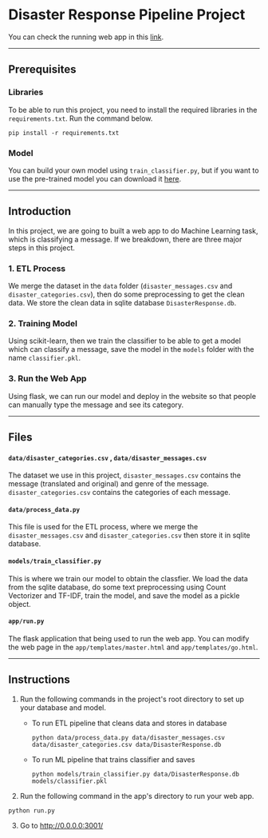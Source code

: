 # Disaster Response Pipeline Project

You can check the running web app in this [link](http://206.189.80.196:3000).

--- 

## Prerequisites
### Libraries
To be able to run this project, you need to install the required libraries in the `requirements.txt`. Run the command below.
```
pip install -r requirements.txt
```
### Model
You can build your own model using `train_classifier.py`, but if you want to use the pre-trained model you can download it [here](https://drive.google.com/file/d/1ngLraihD2DlodsrLRuz6wLofkWCGaWc5/view?usp=sharing).

---

## Introduction
In this project, we are going to built a web app to do Machine Learning task, which is classifying a message. If we breakdown, there are three major steps in this project.

### 1. ETL Process
We merge the dataset in the `data` folder (`disaster_messages.csv` and `disaster_categories.csv`), then do some preprocessing to get the clean data. We store the clean data in sqlite database `DisasterResponse.db`.

### 2. Training Model
Using scikit-learn, then we train the classifier to be able to get a model which can classify a message, save the model in the `models` folder with the name `classifier.pkl`.

### 3. Run the Web App
Using flask, we can run our model and deploy in the website so that people can manually type the message and see its category. 

---

## Files

#### `data/disaster_categories.csv` , `data/disaster_messages.csv`

The dataset we use in this project, `disaster_messages.csv` contains the message (translated and original) and genre of the message. `disaster_categories.csv` contains the categories of each message.

#### `data/process_data.py`

This file is used for the ETL process, where we merge the `disaster_messages.csv` and `disaster_categories.csv` then store it in sqlite database.

#### `models/train_classifier.py`

This is where we train our model to obtain the classfier. We load the data from the sqlite database, do some text preprocessing using Count Vectorizer and TF-IDF, train the model, and save the model as a pickle object.

#### `app/run.py`

The flask application that being used to run the web app. You can modify the web page in the `app/templates/master.html` and `app/templates/go.html`.

---

## Instructions
1. Run the following commands in the project's root directory to set up your database and model.

    - To run ETL pipeline that cleans data and stores in database
        ```
        python data/process_data.py data/disaster_messages.csv data/disaster_categories.csv data/DisasterResponse.db
        ```
    - To run ML pipeline that trains classifier and saves
        ```
        python models/train_classifier.py data/DisasterResponse.db models/classifier.pkl
        ```

2. Run the following command in the app's directory to run your web app. 
```
python run.py
```

3. Go to http://0.0.0.0:3001/
